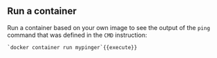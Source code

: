 ## Run a container

Run a container based on your own image to see the output of the `ping` command that was defined in the `CMD` instruction:

	`docker container run mypinger`{{execute}}

